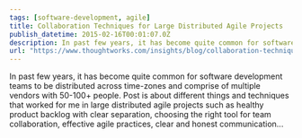 ```yaml
---
tags: [software-development, agile]
title: Collaboration Techniques for Large Distributed Agile Projects
publish_datetime: 2015-02-16T00:01:07.0Z
description: In past few years, it has become quite common for software development teams to be distributed across time-zones and comprise of multiple vendors with 50-100+ people. Post is about different things and techniques that worked for me in large distributed agile projects such as healthy product backlog with clear separation, choosing the right tool for team collaboration, effective agile practices, clear and honest communication...
url: "https://www.thoughtworks.com/insights/blog/collaboration-techniques-large-distributed-agile-projects"
---
```


In past few years, it has become quite common for software development teams to be distributed across time-zones and comprise of multiple vendors with 50-100+ people. Post is about different things and techniques that worked for me in large distributed agile projects such as healthy product backlog with clear separation, choosing the right tool for team collaboration, effective agile practices, clear and honest communication...

